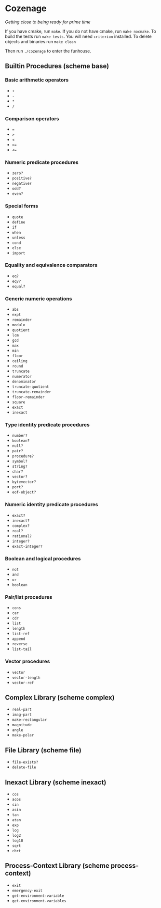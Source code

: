 # Cozenage

*Getting close to being ready for prime time*

If you have cmake, run `make`.
If you do not have cmake, run `make nocmake`.
To build the tests run `make tests`. You will need `criterion` installed.
To delete objects and binaries run `make clean`

Then run `./cozenage` to enter the funhouse.

## Builtin Procedures (scheme base)

### Basic arithmetic operators
- `+`
- `-`
- `*`
- `/`

### Comparison operators
- `=`
- `>`
- `<`
- `>=`
- `<=`

### Numeric predicate procedures
- `zero?`
- `positive?`
- `negative?`
- `odd?`
- `even?`

### Special forms
- `quote`
- `define`
- `if`
- `when`
- `unless`
- `cond`
- `else`
- `import`

### Equality and equivalence comparators
- `eq?`
- `eqv?`
- `equal?`

### Generic numeric operations
- `abs`
- `expt`
- `remainder`
- `modulo`
- `quotient`
- `lcm`
- `gcd`
- `max`
- `min`
- `floor`
- `ceiling`
- `round`
- `truncate`
- `numerator`
- `denominator`
- `truncate-quotient`
- `truncate-remainder`
- `floor-remainder`
- `square`
- `exact`
- `inexact`

### Type identity predicate procedures
- `number?`
- `boolean?`
- `null?`
- `pair?`
- `procedure?`
- `symbol?`
- `string?`
- `char?`
- `vector?`
- `bytevector?`
- `port?`
- `eof-object?`

### Numeric identity predicate procedures
- `exact?`
- `inexact?`
- `complex?`
- `real?`
- `rational?`
- `integer?`
- `exact-integer?`

### Boolean and logical procedures
- `not`
- `and`
- `or`
- `boolean`

### Pair/list procedures
- `cons`
- `car`
- `cdr`
- `list`
- `length`
- `list-ref`
- `append`
- `reverse`
- `list-tail`

### Vector procedures
- `vector`
- `vector-length`
- `vector-ref`

## Complex Library (scheme complex)

- `real-part`
- `imag-part`
- `make-rectangular`
- `magnitude`
- `angle`
- `make-polar`

## File Library (scheme file)
- `file-exists?`
- `delete-file`

## Inexact Library (scheme inexact)
- `cos`
- `acos`
- `sin`
- `asin`
- `tan`
- `atan`
- `exp`
- `log`
- `log2`
- `log10`
- `sqrt`
- `cbrt`

## Process-Context Library (scheme process-context)
- `exit`
- `emergency-exit`
- `get-environment-variable`
- `get-environment-variables`
